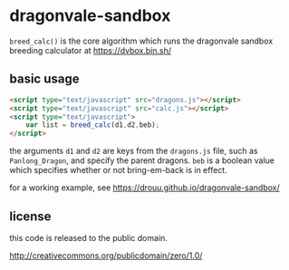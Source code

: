# dragonvale-sandbox

`breed_calc()` is the core algorithm which runs the dragonvale sandbox breeding calculator at https://dvbox.bin.sh/

## basic usage

```html
<script type="text/javascript" src="dragons.js"></script>
<script type="text/javascript" src="calc.js"></script>
<script type="text/javascript">
    var list = breed_calc(d1,d2,beb);
</script>
```

the arguments `d1` and `d2` are keys from the `dragons.js` file, such as `Panlong_Dragon`, and specify the parent dragons.  `beb` is a boolean value which specifies whether or not bring-em-back is in effect.

for a working example, see https://drouu.github.io/dragonvale-sandbox/

## license

this code is released to the public domain.

http://creativecommons.org/publicdomain/zero/1.0/

